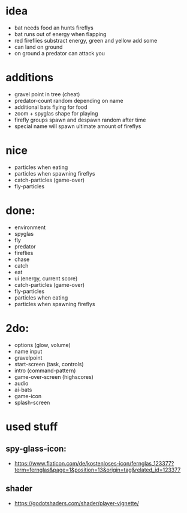 # idea
- bat needs food an hunts fireflys
- bat runs out of energy when flapping
- red fireflies substract energy, green and yellow add some
- can land on ground
- on ground a predator can attack you

# additions
- gravel point in tree (cheat)
- predator-count random depending on name
- additional bats flying for food
- zoom + spyglas shape for playing
- firefly groups spawn and despawn random after time
- special name will spawn ultimate amount of fireflys

# nice
- particles when eating
- particles when spawning fireflys
- catch-particles (game-over)
- fly-particles

# done:
- environment
- spyglas
- fly
- predator
- fireflies
- chase
- catch
- eat
- ui (energy, current score)
- catch-particles (game-over)
- fly-particles
- particles when eating
- particles when spawning fireflys

# 2do:
- options (glow, volume)
- name input
- gravelpoint
- start-screen (task, controls)
- intro (command-pattern)
- game-over-screen (highscores)
- audio
- ai-bats
- game-icon
- splash-screen

# used stuff
## spy-glass-icon:
- https://www.flaticon.com/de/kostenloses-icon/fernglas_123377?term=fernglas&page=1&position=13&origin=tag&related_id=123377
## shader
- https://godotshaders.com/shader/player-vignette/
